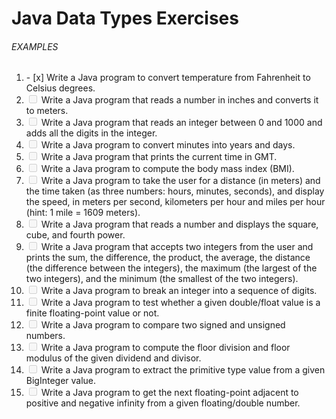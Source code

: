 # Java Data Types Exercises


###### EXAMPLES
<ol>
	<li>- [x] Write a Java program to convert temperature from Fahrenheit to Celsius degrees.</li>
	<li> <input type="checkbox" disabled />  Write a Java program that reads a number in inches and converts it to meters.</li>
	<li><input type="checkbox" disabled /> Write a Java program that reads an integer between 0 and 1000 and adds all the digits in the integer.</li>
	<li><input type="checkbox" disabled /> Write a Java program to convert minutes into years and days.</li>
	<li><input type="checkbox" disabled />   Write a Java program that prints the current time in GMT.</li>
	<li><input type="checkbox" disabled />   Write a Java program to compute the body mass index (BMI).</li>
	<li><input type="checkbox" disabled />   Write a Java program to take the user for a distance (in meters) and the time taken (as three numbers: hours, minutes, seconds), and display the speed, in meters per second, kilometers per hour and miles per hour (hint: 1 mile = 1609 meters).</li>
	<li><input type="checkbox" disabled />   Write a Java program that reads a number and displays the square, cube, and fourth power.</li>
	<li><input type="checkbox" disabled />   Write a Java program that accepts two integers from the user and prints the sum, the difference, the product, the average, the distance (the difference between the integers), the maximum (the largest of the two integers), and the minimum (the smallest of the two integers).</li>
	<li><input type="checkbox" disabled />   Write a Java program to break an integer into a sequence of digits.</li>
	<li><input type="checkbox" disabled />   Write a Java program to test whether a given double/float value is a finite floating-point value or not.</li>
	<li><input type="checkbox" disabled />   Write a Java program to compare two signed and unsigned numbers.</li>
	<li><input type="checkbox" disabled />   Write a Java program to compute the floor division and floor modulus of the given dividend and divisor.</li>
	<li><input type="checkbox" disabled />   Write a Java program to extract the primitive type value from a given BigInteger value.</li>
	<li><input type="checkbox" disabled />   Write a Java program to get the next floating-point adjacent to positive and negative infinity from a given floating/double number.</li>
</ol>